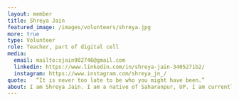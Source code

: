```yaml
---
layout: member
title: Shreya Jain
featured_image: /images/volunteers/shreya.jpg
more: true
type: Volunteer
role: Teacher, part of digital cell
media:  
  email: mailto:sjain902746@gmail.com
  linkedin: https://www.linkedin.com/in/shreya-jain-3405271b2/ 
  instagram: https://www.instagram.com/shreya_jn_/     
quote:   “It is never too late to be who you might have been.”
about: I am Shreya Jain. I am a native of Saharanpur, UP. I am currently working as a Project Engineer at Wipro Ltd. I have completed my graduation in Electronics and Communication Engineering in the year 2022 from Teerthanker Mahaveer University, Moradabad, UP. I have joined Kiran Foundation in 2018 as a Kiran Pratibha student.  I am glad to say that I am working as a volunteer with Kiran Family. 
---
```

    